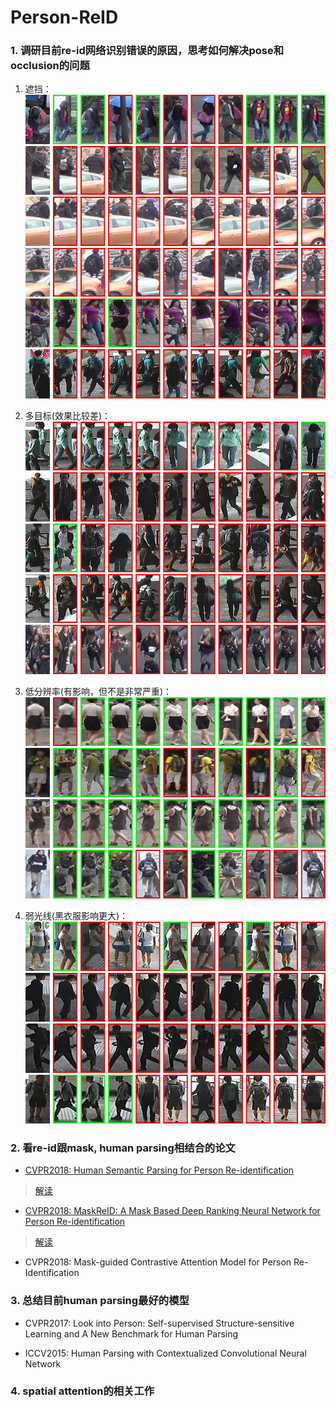 # Person-ReID

### 1. 调研目前re-id网络识别错误的原因，思考如何解决pose和occlusion的问题

1. 遮挡：  
![](visualize/00002132_0008_00000000.jpg)  
![](visualize/00001804_0001_00000000.jpg)  
![](visualize/00001699_0001_00000000.jpg)  
![](visualize/00001683_0001_00000000.jpg)  
![](visualize/00000075_0002_00000000.jpg)  
![](visualize/00000803_0001_00000000.jpg)  

2. 多目标(效果比较差)：  
![](visualize/00000786_0000_00000000.jpg)  
![](visualize/00000817_0000_00000000.jpg)  
![](visualize/00000821_0000_00000000.jpg)  
![](visualize/00000828_0000_00000000.jpg)  
![](visualize/00001478_0001_00000000.jpg)

3. 低分辨率(有影响，但不是非常严重)：  
![](visualize/00000352_0001_00000000.jpg)  
![](visualize/00000448_0006_00000000.jpg)  
![](visualize/00000537_0001_00000000.jpg)  
![](visualize/00001505_0004_00000000.jpg)  

4. 弱光线(黑衣服影响更大)：  
![](visualize/00000765_0001_00000000.jpg)  
![](visualize/00001319_0000_00000000.jpg)  
![](visualize/00001322_0000_00000000.jpg)  
![](visualize/00001363_0001_00000000.jpg)

### 2. 看re-id跟mask, human parsing相结合的论文

- [CVPR2018: Human Semantic Parsing for Person Re-identification](https://github.com/wyg1997/PersonReID-paper/blob/master/documents/CVPR2018/Kalayeh_Human_Semantic_Parsing_CVPR_2018.pdf)   
>[解读](https://github.com/wyg1997/PersonReID-paper/blob/master/reading/CVPR2018/Kalayeh_Human_Semantic_Parsing_CVPR2018.md)

- [CVPR2018: MaskReID: A Mask Based Deep Ranking Neural Network for Person Re-identification](https://github.com/wyg1997/PersonReID-paper/blob/master/documents/CVPR2018/LiQi_MaskReID_A_Mask_Based_Deep_Ranking_Neural_Network_for_Reid_CVPR_2018.pdf)  
>[解读](https://github.com/wyg1997/PersonReID-paper/blob/master/reading/CVPR2018/Lei_MaskReID_CVPR2018.md)

- CVPR2018: Mask-guided Contrastive Attention Model for Person Re-Identification

### 3. 总结目前human parsing最好的模型

- CVPR2017: Look into Person: Self-supervised Structure-sensitive Learning and A New Benchmark for Human Parsing

- ICCV2015: Human Parsing with Contextualized Convolutional Neural Network

### 4. spatial attention的相关工作
